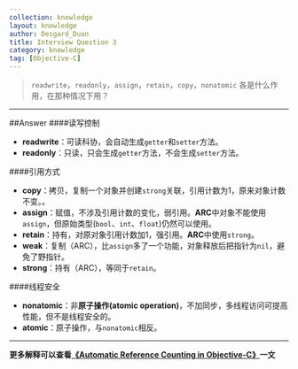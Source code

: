 ```yaml
---
collection: knowledge
layout: knowledge
author: Desgard_Duan
title: Interview Question 3
category: knowledge
tag: [Objective-C]
---
```


> `readwrite`，`readonly`，`assign`，`retain`，`copy`，`nonatomic` 各是什么作用，在那种情况下用？

<!-- more -->
----
##Answer
####读写控制
* **readwrite**：可读科协，会自动生成`getter`和`setter`方法。
* **readonly**：只读，只会生成`getter`方法，不会生成`setter`方法。

####引用方式
* **copy**：拷贝，复制一个对象并创建`strong`关联，引用计数为1，原来对象计数不变。。
* **assign**：赋值，不涉及引用计数的变化，弱引用。**ARC**中对象不能使用`assign`，但原始类型(`bool`、`int`、`float`)仍然可以使用。
* **retain**：持有，对原对象引用计数加1，强引用。**ARC**中使用`strong`。
* **weak**：复制（ARC），比`assign`多了一个功能，对象释放后把指针为`nil`，避免了野指针。
* **strong**：持有（ARC），等同于`retain`。

####线程安全
* **nonatomic**：非**原子操作(atomic operation)**，不加同步，多线程访问可提高性能，但不是线程安全的。
* **atomic**：原子操作，与`nonatomic`相反。

---

**更多解释可以查看[《Automatic Reference Counting in Objective-C》](http://www.desgard.com/learning/2016/02/25/ARCInObjectiveC/)一文**